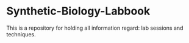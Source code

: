 # Synthetic-Biology-Labbook
This is a repository for holding all information regard: lab sessions and techniques.
